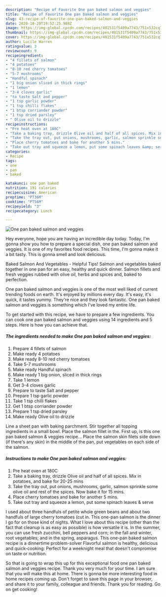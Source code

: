 ```yaml
---
description: "Recipe of Favorite One pan baked salmon and veggies"
title: "Recipe of Favorite One pan baked salmon and veggies"
slug: 43-recipe-of-favorite-one-pan-baked-salmon-and-veggies
date: 2020-10-20T19:52:25.908Z
image: https://img-global.cpcdn.com/recipes/401531f5409a7743/751x532cq70/one-pan-baked-salmon-and-veggies-recipe-main-photo.jpg
thumbnail: https://img-global.cpcdn.com/recipes/401531f5409a7743/751x532cq70/one-pan-baked-salmon-and-veggies-recipe-main-photo.jpg
cover: https://img-global.cpcdn.com/recipes/401531f5409a7743/751x532cq70/one-pan-baked-salmon-and-veggies-recipe-main-photo.jpg
author: Lucile Warren
ratingvalue: 3
reviewcount: 9
recipeingredient:
- "4 fillets of salmon"
- "4 potatoes"
- "8-10 red cherry tomatoes"
- "5-7 mushrooms"
- "Handful spinach"
- "1 big onion sliced in thick rings"
- "1 lemon"
- "3-4 cloves garlic"
- "to taste Salt and pepper"
- "1 tsp garlic powder"
- "1 tsp chilli flakes"
- "1 btsp corriander powder"
- "1 tsp dried parsley"
- " Olive oil to drizzle"
recipeinstructions:
- "Pre heat oven at 180C"
- "Take a baking tray, drizzle Olive oil and half of all spices. Mix in potatoes, and bake for 20-25 mins"
- "Take the tray out, put onions, mushrooms, garlic, salmon sprinkle some olive oil and rest of the spices. Now bake it for 15 mins."
- "Place cherry tomatoes and bake for another 5 mins."
- "Take out tray and squeeze a lemon, put some spinach leaves &amp; serve"
categories:
- Recipe
tags:
- one
- pan
- baked

katakunci: one pan baked 
nutrition: 191 calories
recipecuisine: American
preptime: "PT36M"
cooktime: "PT56M"
recipeyield: "3"
recipecategory: Lunch

---
```



![One pan baked salmon and veggies](https://img-global.cpcdn.com/recipes/401531f5409a7743/751x532cq70/one-pan-baked-salmon-and-veggies-recipe-main-photo.jpg)

Hey everyone, hope you are having an incredible day today. Today, I'm gonna show you how to prepare a special dish, one pan baked salmon and veggies. It is one of my favorites food recipes. This time, I'm gonna make it a bit tasty. This is gonna smell and look delicious.

Baked Salmon And Vegetables - Helpful Tips! Salmon and vegetables baked together in one pan for an easy, healthy and quick dinner. Salmon fillets and fresh veggies rubbed with olive oil, herbs and spices and, baked to perfection.

One pan baked salmon and veggies is one of the most well liked of current trending foods on earth. It's enjoyed by millions every day. It's easy, it's quick, it tastes yummy. They're nice and they look fantastic. One pan baked salmon and veggies is something which I've loved my entire life.


To get started with this recipe, we have to prepare a few ingredients. You can cook one pan baked salmon and veggies using 14 ingredients and 5 steps. Here is how you can achieve that.

<!--inarticleads1-->

##### The ingredients needed to make One pan baked salmon and veggies:

1. Prepare 4 fillets of salmon
1. Make ready 4 potatoes
1. Make ready 8-10 red cherry tomatoes
1. Take 5-7 mushrooms
1. Make ready Handful spinach
1. Make ready 1 big onion, sliced in thick rings
1. Take 1 lemon
1. Get 3-4 cloves garlic
1. Prepare to taste Salt and pepper
1. Prepare 1 tsp garlic powder
1. Take 1 tsp chilli flakes
1. Get 1 btsp corriander powder
1. Prepare 1 tsp dried parsley
1. Make ready  Olive oil to drizzle


Line a sheet pan with baking parchment. Stir together all topping ingredients in a small bowl. Place the salmon fillet in the. First up, is this one pan baked salmon &amp; veggies recipe… Place the salmon skin filets side down (if there&#39;s any skin) in the middle of the pan, put vegetables on each side of the salmon. 

<!--inarticleads2-->

##### Instructions to make One pan baked salmon and veggies:

1. Pre heat oven at 180C
1. Take a baking tray, drizzle Olive oil and half of all spices. Mix in potatoes, and bake for 20-25 mins
1. Take the tray out, put onions, mushrooms, garlic, salmon sprinkle some olive oil and rest of the spices. Now bake it for 15 mins.
1. Place cherry tomatoes and bake for another 5 mins.
1. Take out tray and squeeze a lemon, put some spinach leaves &amp; serve


I used about three handfuls of petite whole green beans and about two handfuls of large cherry tomatoes (cut in. This one-pan salmon is the dinner I go for on those kind of nights. What I love about this recipe (other than the fact that cleanup is as easy as possible) is how versatile it is. In the summer, you can use fresh zucchini, bell peppers and corn; in the fall and winter, root vegetables; and in the spring, asparagus. This one-pan baked salmon recipe is a dinnertime problem-solver Flavorful salmon is healthy, delicious and quick-cooking: Perfect for a weeknight meal that doesn&#39;t compromise on taste or nutrition. 

So that is going to wrap this up for this exceptional food one pan baked salmon and veggies recipe. Thank you very much for your time. I am sure that you will make this at home. There is gonna be more interesting food in home recipes coming up. Don't forget to save this page in your browser, and share it to your family, colleague and friends. Thank you for reading. Go on get cooking!
